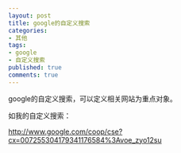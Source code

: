 ```yaml
---
layout: post
title: google的自定义搜索
categories:
- 其他
tags:
- google
- 自定义搜索
published: true
comments: true
---
```

<p> google的自定义搜索，可以定义相关网站为重点对象。</p>

<p>如我的自定义搜索：</p>

<p><a href="http://www.google.com/coop/cse?cx=007255304179341176584%3Avoe_zyo12su">http://www.google.com/coop/cse?cx=007255304179341176584%3Avoe_zyo12su</a></p>
